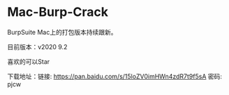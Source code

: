 # Mac-Burp-Crack

BurpSuite Mac上的打包版本持续跟新。

目前版本：v2020 9.2

喜欢的可以Star

下载地址：链接: https://pan.baidu.com/s/15loZV0imHWn4zdR7t9f5sA  密码: pjcw
